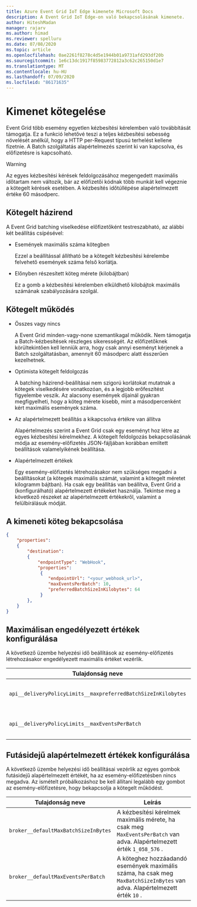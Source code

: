 ```yaml
---
title: Azure Event Grid IoT Edge kimenete Microsoft Docs
description: A Event Grid IoT Edge-on való bekapcsolásának kimenete.
author: HiteshMadan
manager: rajarv
ms.author: himad
ms.reviewer: spelluru
ms.date: 07/08/2020
ms.topic: article
ms.openlocfilehash: 0ae2261f8278c4d5e1944b01a9731afd293df20b
ms.sourcegitcommit: 1e6c13dc1917f85983772812a3c62c265150d1e7
ms.translationtype: MT
ms.contentlocale: hu-HU
ms.lasthandoff: 07/09/2020
ms.locfileid: "86171635"
---
```

# <a name="output-batching"></a>Kimenet kötegelése

Event Grid több esemény egyetlen kézbesítési kérelemben való továbbítását támogatja. Ez a funkció lehetővé teszi a teljes kézbesítési sebesség növelését anélkül, hogy a HTTP per-Request típusú terhelést kellene fizetnie. A Batch szolgáltatás alapértelmezés szerint ki van kapcsolva, és előfizetésre is kapcsolható.

> [!WARNING]
> Az egyes kézbesítési kérések feldolgozásához megengedett maximális időtartam nem változik, bár az előfizetői kódnak több munkát kell végeznie a kötegelt kérések esetében. A kézbesítés időtúllépése alapértelmezett értéke 60 másodperc.

## <a name="batching-policy"></a>Kötegelt házirend

A Event Grid batching viselkedése előfizetőként testreszabható, az alábbi két beállítás csípésével:

* Események maximális száma kötegben

  Ezzel a beállítással állítható be a kötegelt kézbesítési kérelembe felvehető események száma felső korlátja.

* Előnyben részesített köteg mérete (kilobájtban)

  Ez a gomb a kézbesítési kérelemben elküldhető kilobájtok maximális számának szabályozására szolgál.

## <a name="batching-behavior"></a>Kötegelt működés

* Összes vagy nincs

  A Event Grid minden-vagy-none szemantikagal működik. Nem támogatja a Batch-kézbesítések részleges sikerességét. Az előfizetőknek körültekintően kell lenniük arra, hogy csak annyi eseményt kérjenek a Batch szolgáltatásban, amennyit 60 másodperc alatt ésszerűen kezelhetnek.

* Optimista kötegelt feldolgozás

  A batching házirend-beállításai nem szigorú korlátokat mutatnak a kötegek viselkedésére vonatkozóan, és a legjobb erőfeszítést figyelembe veszik. Az alacsony események díjainál gyakran megfigyelheti, hogy a köteg mérete kisebb, mint a másodpercenként kért maximális események száma.

* Az alapértelmezett beállítás a kikapcsolva értékre van állítva

  Alapértelmezés szerint a Event Grid csak egy eseményt hoz létre az egyes kézbesítési kérelmekhez. A kötegelt feldolgozás bekapcsolásának módja az esemény-előfizetés JSON-fájljában korábban említett beállítások valamelyikének beállítása.

* Alapértelmezett értékek

  Egy esemény-előfizetés létrehozásakor nem szükséges megadni a beállításokat (a kötegek maximális számát, valamint a kötegelt méretet kilogramm bájtban). Ha csak egy beállítás van beállítva, Event Grid a (konfigurálható) alapértelmezett értékeket használja. Tekintse meg a következő részeket az alapértelmezett értékekről, valamint a felülbírálásuk módját.

## <a name="turn-on-output-batching"></a>A kimeneti köteg bekapcsolása

```json
{
    "properties":
    {
        "destination":
        {
            "endpointType": "WebHook",
            "properties":
             {
                "endpointUrl": "<your_webhook_url>",
                "maxEventsPerBatch": 10,
                "preferredBatchSizeInKilobytes": 64
             }
        },
    }
}
```

## <a name="configuring-maximum-allowed-values"></a>Maximálisan engedélyezett értékek konfigurálása

A következő üzembe helyezési idő beállítások az esemény-előfizetés létrehozásakor engedélyezett maximális értéket vezérlik.

| Tulajdonság neve | Leírás |
| ------------- | ----------- | 
| `api__deliveryPolicyLimits__maxpreferredBatchSizeInKilobytes` | A forgatógomb számára engedélyezett maximális érték `PreferredBatchSizeInKilobytes` Alapértelmezett érték `1033` .
| `api__deliveryPolicyLimits__maxEventsPerBatch` | A forgatógomb számára engedélyezett maximális érték `MaxEventsPerBatch` Alapértelmezett érték `50` .

## <a name="configuring-runtime-default-values"></a>Futásidejű alapértelmezett értékek konfigurálása

A következő üzembe helyezési idő beállításai vezérlik az egyes gombok futásidejű alapértelmezett értékét, ha az esemény-előfizetésben nincs megadva. Az ismételt próbálkozáshoz be kell állítani legalább egy gombot az esemény-előfizetésre, hogy bekapcsolja a kötegelt működést.

| Tulajdonság neve | Leírás |
| ------------- | ----------- |
| `broker__defaultMaxBatchSizeInBytes` | A kézbesítési kérelmek maximális mérete, ha csak meg `MaxEventsPerBatch` van adva. Alapértelmezett érték `1_058_576` .
| `broker__defaultMaxEventsPerBatch` | A köteghez hozzáadandó események maximális száma, ha csak meg `MaxBatchSizeInBytes` van adva. Alapértelmezett érték `10` .
